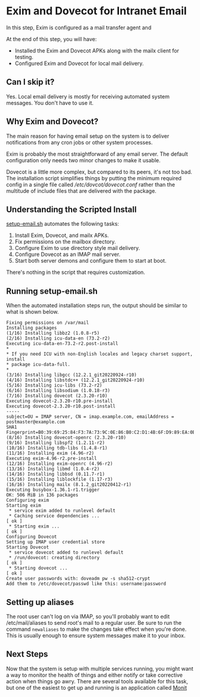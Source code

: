 # Exim and Dovecot for Intranet Email
In this step, Exim is configured as a mail transfer agent and 

At the end of this step, you will have:
* Installed the Exim and Dovecot APKs along with the mailx client for testing.
* Configured Exim and Dovecot for local mail delivery.

## Can I skip it?
Yes. Local email delivery is mostly for receiving automated system messages. You don't have to use it.

## Why Exim and Dovecot?
The main reason for having email setup on the system is to deliver notifications from any cron jobs or other system processes.

Exim is probably the most straightforward of any email server. The default configuration only needs two minor changes to make it usable.

Dovecot is a little more complex, but compared to its peers, it's not too bad. The installation script simplifies things by putting the minimum required config in a single file called _/etc/dovcot/dovecot.conf_ rather than the multitude of include files that are delivered with the package.

## Understanding the Scripted Install
[setup-email.sh](https://raw.githubusercontent.com/DavesCodeMusings/nucloud/main/setup-email.sh) automates the following tasks:
1. Install Exim, Dovecot, and mailx APKs.
2. Fix permissions on the mailbox directory.
3. Configure Exim to use directory style mail delivery.
4. Configure Dovecot as an IMAP mail server.
5. Start both server demons and configure them to start at boot.

There's nothing in the script that requires customization.

## Running setup-email.sh

When the automated installation steps run, the output should be similar to what is shown below.

```
Fixing permissions on /var/mail
Installing packages
(1/16) Installing libbz2 (1.0.8-r5)
(2/16) Installing icu-data-en (73.2-r2)
Executing icu-data-en-73.2-r2.post-install
*
* If you need ICU with non-English locales and legacy charset support, install
* package icu-data-full.
*
(3/16) Installing libgcc (12.2.1_git20220924-r10)
(4/16) Installing libstdc++ (12.2.1_git20220924-r10)
(5/16) Installing icu-libs (73.2-r2)
(6/16) Installing libsodium (1.0.18-r3)
(7/16) Installing dovecot (2.3.20-r10)
Executing dovecot-2.3.20-r10.pre-install
Executing dovecot-2.3.20-r10.post-install
-----
subject=OU = IMAP server, CN = imap.example.com, emailAddress = postmaster@example.com
SHA1 Fingerprint=B0:39:69:25:84:F3:7A:73:9C:0E:86:B0:C2:D1:4B:6F:D9:89:EA:0B
(8/16) Installing dovecot-openrc (2.3.20-r10)
(9/16) Installing libspf2 (1.2.11-r2)
(10/16) Installing tdb-libs (1.4.8-r1)
(11/16) Installing exim (4.96-r2)
Executing exim-4.96-r2.pre-install
(12/16) Installing exim-openrc (4.96-r2)
(13/16) Installing libmd (1.0.4-r2)
(14/16) Installing libbsd (0.11.7-r1)
(15/16) Installing liblockfile (1.17-r3)
(16/16) Installing mailx (8.1.2_git20220412-r1)
Executing busybox-1.36.1-r1.trigger
OK: 506 MiB in 136 packages
Configuring exim
Starting exim
 * service exim added to runlevel default
 * Caching service dependencies ...                                       [ ok ]
 * Starting exim ...                                                      [ ok ]
Configuring Dovecot
Setting up IMAP user credential store
Starting Dovecot
 * service dovecot added to runlevel default
 * /run/dovecot: creating directory                                       [ ok ]
 * Starting dovecot ...                                                   [ ok ]
Create user passwords with: doveadm pw -s sha512-crypt
Add them to /etc/dovecot/passwd like this: username:password
```

## Setting up aliases

The root user can't log on via IMAP, so you'll probably want to edit /etc/mail/aliases to send root's mail to a regular user. Be sure to run the command `newaliases` to make the changes take effect when you're done. This is usually enough to ensure system messages make it to your inbox.

## Next Steps
Now that the system is setup with multiple services running, you might want a way to monitor the health of things and either notify or take corrective action when things go awry. There are several tools available for this task, but one of the easiest to get up and running is an application called [Monit](07_Monit.md)
